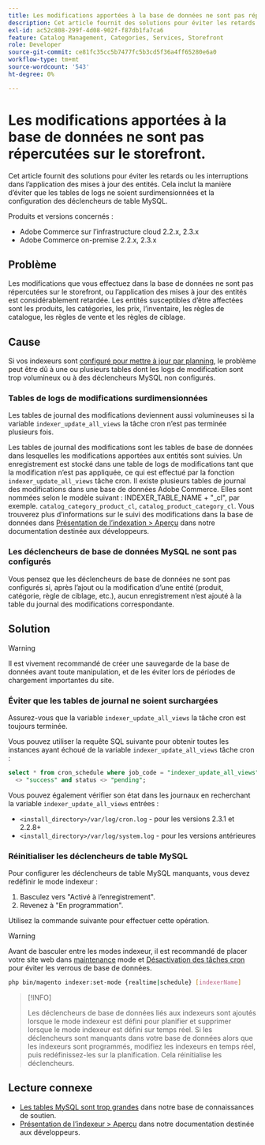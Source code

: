 ```yaml
---
title: Les modifications apportées à la base de données ne sont pas répercutées sur le storefront.
description: Cet article fournit des solutions pour éviter les retards ou les interruptions dans l’application des mises à jour des entités. Cela inclut la manière d’éviter que les tables de logs ne soient surdimensionnées et la configuration des déclencheurs de table MySQL.
exl-id: ac52c808-299f-4d08-902f-f87db1fa7ca6
feature: Catalog Management, Categories, Services, Storefront
role: Developer
source-git-commit: ce81fc35cc5b7477fc5b3cd5f36a4ff65280e6a0
workflow-type: tm+mt
source-wordcount: '543'
ht-degree: 0%

---
```


# Les modifications apportées à la base de données ne sont pas répercutées sur le storefront.

Cet article fournit des solutions pour éviter les retards ou les interruptions dans l’application des mises à jour des entités. Cela inclut la manière d’éviter que les tables de logs ne soient surdimensionnées et la configuration des déclencheurs de table MySQL.

Produits et versions concernés :

* Adobe Commerce sur l’infrastructure cloud 2.2.x, 2.3.x
* Adobe Commerce on-premise 2.2.x, 2.3.x

## Problème

Les modifications que vous effectuez dans la base de données ne sont pas répercutées sur le storefront, ou l’application des mises à jour des entités est considérablement retardée. Les entités susceptibles d’être affectées sont les produits, les catégories, les prix, l’inventaire, les règles de catalogue, les règles de vente et les règles de ciblage.

## Cause

Si vos indexeurs sont [configuré pour mettre à jour par planning](https://devdocs.magento.com/guides/v2.3/config-guide/cli/config-cli-subcommands-index.html#configure-indexers), le problème peut être dû à une ou plusieurs tables dont les logs de modification sont trop volumineux ou à des déclencheurs MySQL non configurés.

### Tables de logs de modifications surdimensionnées

Les tables de journal des modifications deviennent aussi volumineuses si la variable `indexer_update_all_views` la tâche cron n’est pas terminée plusieurs fois.

Les tables de journal des modifications sont les tables de base de données dans lesquelles les modifications apportées aux entités sont suivies. Un enregistrement est stocké dans une table de logs de modifications tant que la modification n’est pas appliquée, ce qui est effectué par la fonction `indexer_update_all_views` tâche cron. Il existe plusieurs tables de journal des modifications dans une base de données Adobe Commerce. Elles sont nommées selon le modèle suivant : INDEXER\_TABLE\_NAME + &quot;\_cl&quot;, par exemple. `catalog_category_product_cl`, `catalog_product_category_cl`. Vous trouverez plus d’informations sur le suivi des modifications dans la base de données dans [Présentation de l’indexation > Aperçu](https://devdocs.magento.com/guides/v2.3/extension-dev-guide/indexing.html#m2devgde-mview) dans notre documentation destinée aux développeurs.

### Les déclencheurs de base de données MySQL ne sont pas configurés

Vous pensez que les déclencheurs de base de données ne sont pas configurés si, après l’ajout ou la modification d’une entité (produit, catégorie, règle de ciblage, etc.), aucun enregistrement n’est ajouté à la table du journal des modifications correspondante.

## Solution

>[!WARNING]
>
>Il est vivement recommandé de créer une sauvegarde de la base de données avant toute manipulation, et de les éviter lors de périodes de chargement importantes du site.

### Éviter que les tables de journal ne soient surchargées

Assurez-vous que la variable `indexer_update_all_views` la tâche cron est toujours terminée.

Vous pouvez utiliser la requête SQL suivante pour obtenir toutes les instances ayant échoué de la variable `indexer_update_all_views` tâche cron :

```sql
select * from cron_schedule where job_code = "indexer_update_all_views" and status
  <> "success" and status <> "pending";
```

Vous pouvez également vérifier son état dans les journaux en recherchant la variable `indexer_update_all_views` entrées :

* `<install_directory>/var/log/cron.log` - pour les versions 2.3.1 et 2.2.8+
* `<install_directory>/var/log/system.log` - pour les versions antérieures

### Réinitialiser les déclencheurs de table MySQL

Pour configurer les déclencheurs de table MySQL manquants, vous devez redéfinir le mode indexeur :

1. Basculez vers &quot;Activé à l’enregistrement&quot;.
1. Revenez à &quot;En programmation&quot;.

Utilisez la commande suivante pour effectuer cette opération.

>[!WARNING]
>
>Avant de basculer entre les modes indexeur, il est recommandé de placer votre site web dans [maintenance](https://experienceleague.adobe.com/docs/commerce-operations/configuration-guide/setup/application-modes.html#maintenance-mode) mode et [Désactivation des tâches cron](https://experienceleague.adobe.com/docs/commerce-cloud-service/user-guide/configure/app/properties/crons-property.html#disable-cron-jobs) pour éviter les verrous de base de données.

```bash
php bin/magento indexer:set-mode {realtime|schedule} [indexerName]
```

>[!INFO]
>
>Les déclencheurs de base de données liés aux indexeurs sont ajoutés lorsque le mode indexeur est défini pour planifier et supprimer lorsque le mode indexeur est défini sur temps réel. Si les déclencheurs sont manquants dans votre base de données alors que les indexeurs sont programmés, modifiez les indexeurs en temps réel, puis redéfinissez-les sur la planification. Cela réinitialise les déclencheurs.

## Lecture connexe

<ul><li title="Les tables MySQL sont trop grandes"><a href="/help/troubleshooting/database/mysql-tables-are-too-large.md">Les tables MySQL sont trop grandes</a> dans notre base de connaissances de soutien.</li>
<li title="Les tables MySQL sont trop grandes"><a href="https://devdocs.magento.com/guides/v2.3/extension-dev-guide/indexing.html#m2devgde-mview">Présentation de l’indexeur &gt; Aperçu</a> dans notre documentation destinée aux développeurs.</li></ul>
